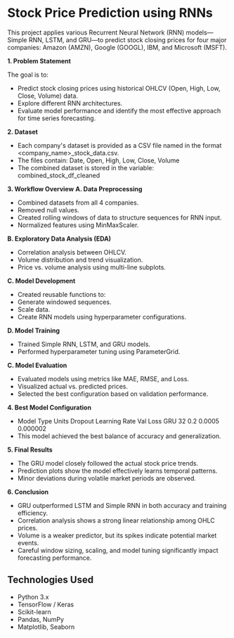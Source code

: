 # Stock Price Prediction using RNNs #
This project applies various Recurrent Neural Network (RNN) models—Simple RNN, LSTM, and GRU—to predict stock closing prices for four major companies: Amazon (AMZN), Google (GOOGL), IBM, and Microsoft (MSFT).

**1. Problem Statement**

The goal is to:
- Predict stock closing prices using historical OHLCV (Open, High, Low, Close, Volume) data.
- Explore different RNN architectures.
- Evaluate model performance and identify the most effective approach for time series forecasting.

**2. Dataset**

- Each company's dataset is provided as a CSV file named in the format <company_name>_stock_data.csv.
- The files contain:
Date, Open, High, Low, Close, Volume
- The combined dataset is stored in the variable:
combined_stock_df_cleaned

**3. Workflow Overview**
**A. Data Preprocessing**
- Combined datasets from all 4 companies.
- Removed null values.
- Created rolling windows of data to structure sequences for RNN input.
- Normalized features using MinMaxScaler.

**B. Exploratory Data Analysis (EDA)**
- Correlation analysis between OHLCV.
- Volume distribution and trend visualization.
- Price vs. volume analysis using multi-line subplots.

**C. Model Development**
- Created reusable functions to:
- Generate windowed sequences.
- Scale data.
- Create RNN models using hyperparameter configurations.

**D. Model Training**
- Trained Simple RNN, LSTM, and GRU models.
- Performed hyperparameter tuning using ParameterGrid.

**C. Model Evaluation**
- Evaluated models using metrics like MAE, RMSE, and Loss.
- Visualized actual vs. predicted prices.
- Selected the best configuration based on validation performance.

**4. Best Model Configuration**
- Model Type	Units	Dropout	Learning Rate	Val Loss
GRU	32	0.2	0.0005	0.000002
- This model achieved the best balance of accuracy and generalization.

**5. Final Results**
- The GRU model closely followed the actual stock price trends.
- Prediction plots show the model effectively learns temporal patterns.
- Minor deviations during volatile market periods are observed.

**6. Conclusion**
- GRU outperformed LSTM and Simple RNN in both accuracy and training efficiency.
- Correlation analysis shows a strong linear relationship among OHLC prices.
- Volume is a weaker predictor, but its spikes indicate potential market events.
- Careful window sizing, scaling, and model tuning significantly impact forecasting performance.

## Technologies Used ##
- Python 3.x
- TensorFlow / Keras
- Scikit-learn
- Pandas, NumPy
- Matplotlib, Seaborn
